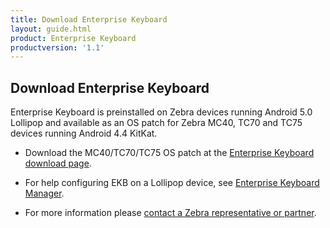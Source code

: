 ```yaml
---
title: Download Enterprise Keyboard
layout: guide.html
product: Enterprise Keyboard
productversion: '1.1'
---
```


## Download Enterprise Keyboard

Enterprise Keyboard is preinstalled on Zebra devices running Android 5.0 Lollipop and available as an OS patch for Zebra MC40, TC70 and TC75 devices running Android 4.4 KitKat. 

* Download the MC40/TC70/TC75 OS patch at the [Enterprise Keyboard download page](https://portal.motorolasolutions.com/Support/US-EN/Resolution?solutionId=102423&redirectForm=search&searchQuery=%3FsearchType%3Dsimple%26searchTerm%3DEnterprise%20Keyboard). 

* For help configuring EKB on a Lollipop device, see [Enterprise Keyboard Manager](../../../../mx/enterprisekeyboardmgr).

* For more information  please [contact a Zebra representative or partner](https://www.zebra.com/us/en/about-zebra/contact-zebra.html). 
